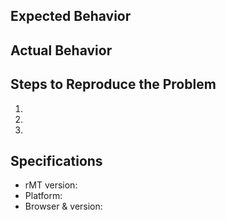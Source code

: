 ## Expected Behavior


## Actual Behavior


## Steps to Reproduce the Problem

  1.
  1.
  1.

## Specifications

  - rMT version:
  - Platform:
  - Browser & version:
